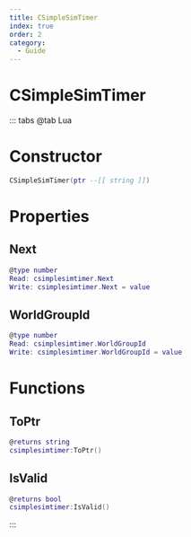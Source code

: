 ```yaml
---
title: CSimpleSimTimer
index: true
order: 2
category:
  - Guide
---
```


# CSimpleSimTimer

::: tabs
@tab Lua
# Constructor
```lua
CSimpleSimTimer(ptr --[[ string ]])
```
# Properties
## Next 
```lua
@type number
Read: csimplesimtimer.Next
Write: csimplesimtimer.Next = value
```
## WorldGroupId 
```lua
@type number
Read: csimplesimtimer.WorldGroupId
Write: csimplesimtimer.WorldGroupId = value
```
# Functions
## ToPtr
```lua
@returns string
csimplesimtimer:ToPtr()
```
## IsValid
```lua
@returns bool
csimplesimtimer:IsValid()
```

:::